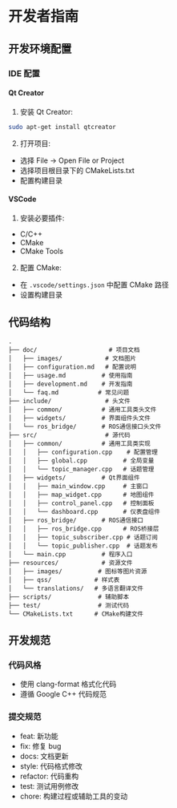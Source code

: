 # 开发者指南

## 开发环境配置

### IDE 配置

#### Qt Creator
1. 安装 Qt Creator:
```bash
sudo apt-get install qtcreator
```

2. 打开项目:
- 选择 File -> Open File or Project
- 选择项目根目录下的 CMakeLists.txt
- 配置构建目录

#### VSCode
1. 安装必要插件:
- C/C++
- CMake
- CMake Tools

2. 配置 CMake:
- 在 `.vscode/settings.json` 中配置 CMake 路径
- 设置构建目录

## 代码结构

```
.
├── doc/                    # 项目文档
│   ├── images/            # 文档图片
│   ├── configuration.md   # 配置说明
│   ├── usage.md          # 使用指南
│   ├── development.md    # 开发指南
│   └── faq.md           # 常见问题
├── include/               # 头文件
│   ├── common/           # 通用工具类头文件
│   ├── widgets/          # 界面组件头文件
│   └── ros_bridge/       # ROS通信接口头文件
├── src/                   # 源代码
│   ├── common/           # 通用工具类实现
│   │   ├── configuration.cpp    # 配置管理
│   │   ├── global.cpp          # 全局变量
│   │   └── topic_manager.cpp   # 话题管理
│   ├── widgets/          # Qt界面组件
│   │   ├── main_window.cpp     # 主窗口
│   │   ├── map_widget.cpp      # 地图组件
│   │   ├── control_panel.cpp   # 控制面板
│   │   └── dashboard.cpp       # 仪表盘组件
│   ├── ros_bridge/       # ROS通信接口
│   │   ├── ros_bridge.cpp      # ROS桥接层
│   │   ├── topic_subscriber.cpp # 话题订阅
│   │   └── topic_publisher.cpp  # 话题发布
│   └── main.cpp          # 程序入口
├── resources/            # 资源文件
│   ├── images/          # 图标等图片资源
│   ├── qss/            # 样式表
│   └── translations/   # 多语言翻译文件
├── scripts/             # 辅助脚本
├── test/                # 测试代码
└── CMakeLists.txt      # CMake构建文件
```

## 开发规范

### 代码风格
- 使用 clang-format 格式化代码
- 遵循 Google C++ 代码规范

### 提交规范
- feat: 新功能
- fix: 修复 bug
- docs: 文档更新
- style: 代码格式修改
- refactor: 代码重构
- test: 测试用例修改
- chore: 构建过程或辅助工具的变动

